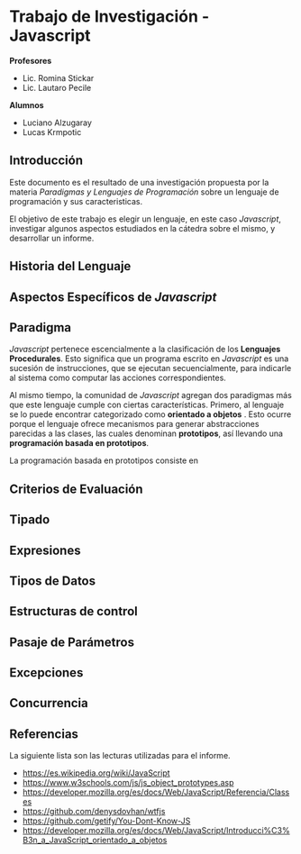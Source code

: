 # Trabajo de Investigación - Javascript

**Profesores**
-	Lic. Romina Stickar
-	Lic. Lautaro Pecile

**Alumnos**
-	Luciano Alzugaray
-	Lucas Krmpotic


## Introducción
Este documento es el resultado de una investigación propuesta por la materia *Paradigmas y Lenguajes de Programación* sobre un lenguaje de programación y sus caracteristicas. 

El objetivo de este trabajo es elegir un lenguaje, en este caso *Javascript*, investigar algunos aspectos estudiados en la cátedra sobre el mismo, y desarrollar un informe.

## Historia del Lenguaje


## Aspectos Específicos de *Javascript*

## Paradigma

*Javascript* pertenece escencialmente a la clasificación de los **Lenguajes Procedurales**. Esto significa que un programa escrito en *Javascript*  es una sucesión de instrucciones, que se ejecutan secuencialmente, para indicarle al sistema como computar las acciones correspondientes.

Al mismo tiempo, la comunidad de *Javascript* agregan dos paradigmas más que este lenguaje cumple con ciertas características. Primero, al lenguaje se lo puede encontrar categorizado como **orientado a objetos** . Esto ocurre porque el lenguaje ofrece mecanismos para generar abstracciones parecidas a las clases, las cuales denominan **prototipos**, así  llevando una **programación basada en prototipos**.

La programación basada en prototipos consiste en 

## Criterios de Evaluación

## Tipado

## Expresiones

## Tipos de Datos

## Estructuras de control

## Pasaje de Parámetros

## Excepciones

## Concurrencia  


## Referencias
La siguiente lista son las lecturas utilizadas para el informe.
- https://es.wikipedia.org/wiki/JavaScript
-  https://www.w3schools.com/js/js_object_prototypes.asp
- https://developer.mozilla.org/es/docs/Web/JavaScript/Referencia/Classes
- https://github.com/denysdovhan/wtfjs
- https://github.com/getify/You-Dont-Know-JS
- https://developer.mozilla.org/es/docs/Web/JavaScript/Introducci%C3%B3n_a_JavaScript_orientado_a_objetos